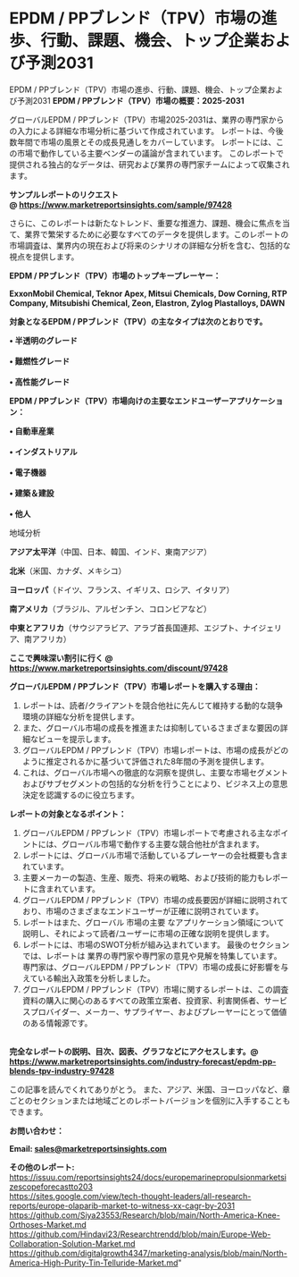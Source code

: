 # EPDM / PPブレンド（TPV）市場の進歩、行動、課題、機会、トップ企業および予測2031
EPDM / PPブレンド（TPV）市場の進歩、行動、課題、機会、トップ企業および予測2031
<strong><b>EPDM / PPブレンド（TPV）市場の概要：2025-2031</b></strong>

グローバルEPDM / PPブレンド（TPV）市場2025-2031は、業界の専門家からの入力による詳細な市場分析に基づいて作成されています。 レポートは、今後数年間で市場の風景とその成長見通しをカバーしています。 レポートには、この市場で動作している主要ベンダーの議論が含まれています。 このレポートで提供される独占的なデータは、研究および業界の専門家チームによって収集されます。

<strong>サンプルレポートのリクエスト @ <a href=https://www.marketreportsinsights.com/sample/97428>https://www.marketreportsinsights.com/sample/97428</a></strong>

さらに、このレポートは新たなトレンド、重要な推進力、課題、機会に焦点を当て、業界で繁栄するために必要なすべてのデータを提供します。このレポートの市場調査は、業界内の現在および将来のシナリオの詳細な分析を含む、包括的な視点を提供します。

<strong>EPDM / PPブレンド（TPV）市場のトップキープレーヤー：</strong>

<strong>ExxonMobil Chemical, Teknor Apex, Mitsui Chemicals, Dow Corning, RTP Company, Mitsubishi Chemical, Zeon, Elastron, Zylog Plastalloys, DAWN</strong>

<strong><b>対象となるEPDM / PPブレンド（TPV）の主なタイプは次のとおりです。</b></strong>

<strong>• 半透明のグレード<br><br>• 難燃性グレード<br><br>• 高性能グレード</strong>

<strong><b>EPDM / PPブレンド（TPV）市場向けの主要なエンドユーザーアプリケーション：</b></strong>

<strong>• 自動車産業<br><br>• インダストリアル<br><br>• 電子機器<br><br>• 建築＆建設<br><br>• 他人</strong>

 地域分析

<strong><b>アジア太平洋</b></strong>（中国、日本、韓国、インド、東南アジア）

<strong><b>北米</b></strong>（米国、カナダ、メキシコ）

<strong><b>ヨーロッパ</b></strong>（ドイツ、フランス、イギリス、ロシア、イタリア）

<strong><b>南アメリカ</b></strong>（ブラジル、アルゼンチン、コロンビアなど）

<strong><b>中東とアフリカ</b></strong>（サウジアラビア、アラブ首長国連邦、エジプト、ナイジェリア、南アフリカ）

<strong>ここで興味深い割引に行く @ <a href=https://www.marketreportsinsights.com/discount/97428>https://www.marketreportsinsights.com/discount/97428</a></strong>

<strong><b>グローバルEPDM / PPブレンド（TPV）市場レポートを購入する理由：</b></strong>
<ol>
  <li>レポートは、読者/クライアントを競合他社に先んじて維持する動的な競争環境の詳細な分析を提供します。</li>
  <li>また、グローバル市場の成長を推進または抑制しているさまざまな要因の詳細なビューを提示します。</li>
  <li>グローバルEPDM / PPブレンド（TPV）市場レポートは、市場の成長がどのように推定されるかに基づいて評価された8年間の予測を提供します。</li>
  <li>これは、グローバル市場への徹底的な洞察を提供し、主要な市場セグメントおよびサブセグメントの包括的な分析を行うことにより、ビジネス上の意思決定を認識するのに役立ちます。</li>
</ol>
<strong><b>レポートの対象となるポイント：</b></strong>
<ol>
  <li>グローバルEPDM / PPブレンド（TPV）市場レポートで考慮される主なポイントには、グローバル市場で動作する主要な競合他社が含まれます。</li>
  <li>レポートには、グローバル市場で活動しているプレーヤーの会社概要も含まれています。</li>
  <li>主要メーカーの製造、生産、販売、将来の戦略、および技術的能力もレポートに含まれています。</li>
  <li>グローバルEPDM / PPブレンド（TPV）市場の成長要因が詳細に説明されており、市場のさまざまなエンドユーザーが正確に説明されています。</li>
  <li>レポートはまた、グローバル 市場の主要 なアプリケーション領域について説明し、それによって読者/ユーザーに市場の正確な説明を提供します。</li>
  <li>レポートには、市場のSWOT分析が組み込まれています。 最後のセクションでは、レポートは 業界の専門家や専門家の意見や見解を特集しています。 専門家は、グローバルEPDM / PPブレンド（TPV）市場の成長に好影響を与えている輸出入政策を分析しました。</li>
  <li>グローバルEPDM / PPブレンド（TPV）市場に関するレポートは、この調査資料の購入に関心のあるすべての政策立案者、投資家、利害関係者、サービスプロバイダー、メーカー、サプライヤー、およびプレーヤーにとって価値のある情報源です。</li>
</ol><br>
<strong>完全なレポートの説明、目次、図表、グラフなどにアクセスします。@ <a href=https://www.marketreportsinsights.com/industry-forecast/epdm-pp-blends-tpv-industry-97428>https://www.marketreportsinsights.com/industry-forecast/epdm-pp-blends-tpv-industry-97428</a></strong>

この記事を読んでくれてありがとう。 また、アジア、米国、ヨーロッパなど、章ごとのセクションまたは地域ごとのレポートバージョンを個別に入手することもできます。

<strong><b>お問い合わせ：</b></strong>

<strong>Email: </strong><a href=mailto:sales@marketreportsinsights.com><strong>sales@marketreportsinsights.com</strong></a>

<strong>その他のレポート:</strong>
<br>
<a href=https://issuu.com/reportsinsights24/docs/europemarinepropulsionmarketsizescopeforecastto203>https://issuu.com/reportsinsights24/docs/europemarinepropulsionmarketsizescopeforecastto203</a>
<br>
<a href=https://sites.google.com/view/tech-thought-leaders/all-research-reports/europe-olaparib-market-to-witness-xx-cagr-by-2031>https://sites.google.com/view/tech-thought-leaders/all-research-reports/europe-olaparib-market-to-witness-xx-cagr-by-2031</a>
<br>
<a href=https://github.com/Siya23553/Research/blob/main/North-America-Knee-Orthoses-Market.md>https://github.com/Siya23553/Research/blob/main/North-America-Knee-Orthoses-Market.md</a>
<br>
<a href=https://github.com/Hindavi23/Researchtrendd/blob/main/Europe-Web-Collaboration-Solution-Market.md>https://github.com/Hindavi23/Researchtrendd/blob/main/Europe-Web-Collaboration-Solution-Market.md</a>
<br>
<a href=https://github.com/digitalgrowth4347/marketing-analysis/blob/main/North-America-High-Purity-Tin-Telluride-Market.md>https://github.com/digitalgrowth4347/marketing-analysis/blob/main/North-America-High-Purity-Tin-Telluride-Market.md</a>"
